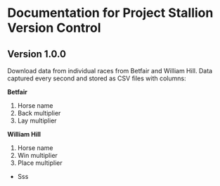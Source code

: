 # Documentation for Project Stallion Version Control

## Version 1.0.0
Download data from individual races from Betfair and William Hill.
Data captured every second and stored as CSV files with columns:

  **Betfair**
  1. Horse name
  2. Back multiplier
  3. Lay multiplier
  
  **William Hill**
  1. Horse name
  2. Win multiplier
  3. Place multiplier
  
  * Sss
